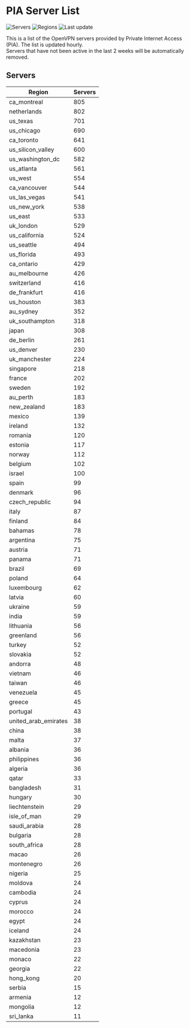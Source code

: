 # PIA Server List

![Servers](https://img.shields.io/badge/servers-18,150-blue)
![Regions](https://img.shields.io/badge/regions-97-blue)
![Last update](https://img.shields.io/badge/last_updated-Thu_Jul_04_22:16:07_UTC_2024-blue)

This is a list of the OpenVPN servers provided by Private Internet Access (PIA). The list is updated hourly. </br>
Servers that have not been active in the last 2 weeks will be automatically removed.

## Servers
| Region               | Servers |
|----------------------|---------|
| ca_montreal | 805 |
| netherlands | 802 |
| us_texas | 701 |
| us_chicago | 690 |
| ca_toronto | 641 |
| us_silicon_valley | 600 |
| us_washington_dc | 582 |
| us_atlanta | 561 |
| us_west | 554 |
| ca_vancouver | 544 |
| us_las_vegas | 541 |
| us_new_york | 538 |
| us_east | 533 |
| uk_london | 529 |
| us_california | 524 |
| us_seattle | 494 |
| us_florida | 493 |
| ca_ontario | 429 |
| au_melbourne | 426 |
| switzerland | 416 |
| de_frankfurt | 416 |
| us_houston | 383 |
| au_sydney | 352 |
| uk_southampton | 318 |
| japan | 308 |
| de_berlin | 261 |
| us_denver | 230 |
| uk_manchester | 224 |
| singapore | 218 |
| france | 202 |
| sweden | 192 |
| au_perth | 183 |
| new_zealand | 183 |
| mexico | 139 |
| ireland | 132 |
| romania | 120 |
| estonia | 117 |
| norway | 112 |
| belgium | 102 |
| israel | 100 |
| spain | 99 |
| denmark | 96 |
| czech_republic | 94 |
| italy | 87 |
| finland | 84 |
| bahamas | 78 |
| argentina | 75 |
| austria | 71 |
| panama | 71 |
| brazil | 69 |
| poland | 64 |
| luxembourg | 62 |
| latvia | 60 |
| ukraine | 59 |
| india | 59 |
| lithuania | 56 |
| greenland | 56 |
| turkey | 52 |
| slovakia | 52 |
| andorra | 48 |
| vietnam | 46 |
| taiwan | 46 |
| venezuela | 45 |
| greece | 45 |
| portugal | 43 |
| united_arab_emirates | 38 |
| china | 38 |
| malta | 37 |
| albania | 36 |
| philippines | 36 |
| algeria | 36 |
| qatar | 33 |
| bangladesh | 31 |
| hungary | 30 |
| liechtenstein | 29 |
| isle_of_man | 29 |
| saudi_arabia | 28 |
| bulgaria | 28 |
| south_africa | 28 |
| macao | 26 |
| montenegro | 26 |
| nigeria | 25 |
| moldova | 24 |
| cambodia | 24 |
| cyprus | 24 |
| morocco | 24 |
| egypt | 24 |
| iceland | 24 |
| kazakhstan | 23 |
| macedonia | 23 |
| monaco | 22 |
| georgia | 22 |
| hong_kong | 20 |
| serbia | 15 |
| armenia | 12 |
| mongolia | 12 |
| sri_lanka | 11 |
